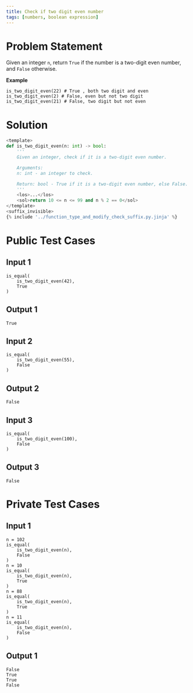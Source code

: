 ```yaml
---
title: Check if two digit even number
tags: [numbers, boolean expression]
---
```


# Problem Statement

Given an integer `n`, return `True` if the number is a two-digit even number, and `False` otherwise.

**Example**
```py3
is_two_digit_even(22) # True , both two digit and even
is_two_digit_even(2) # False, even but not two digit
is_two_digit_even(21) # False, two digit but not even
```

# Solution

```python test.py  -r 'python test.py'
<template>
def is_two_digit_even(n: int) -> bool:
    '''
    Given an integer, check if it is a two-digit even number.

    Arguments:
    n: int - an integer to check.

    Return: bool - True if it is a two-digit even number, else False.
    '''
    <los>...</los>
    <sol>return 10 <= n <= 99 and n % 2 == 0</sol>
</template>
<suffix_invisible>
{% include '../function_type_and_modify_check_suffix.py.jinja' %}
```

# Public Test Cases

## Input 1

```
is_equal(
    is_two_digit_even(42),
    True
)
```

## Output 1

```
True
```

## Input 2

```
is_equal(
    is_two_digit_even(55),
    False
)
```

## Output 2

```
False
```

## Input 3

```
is_equal(
    is_two_digit_even(100),
    False
)
```

## Output 3

```
False
```

# Private Test Cases

## Input 1

```
n = 102
is_equal(
    is_two_digit_even(n),
    False
)
n = 10
is_equal(
    is_two_digit_even(n),
    True
)
n = 88
is_equal(
    is_two_digit_even(n),
    True
)
n = 11
is_equal(
    is_two_digit_even(n),
    False
)
```

## Output 1

```
False
True
True
False
```
